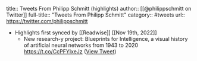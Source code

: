 title:: Tweets From Philipp Schmitt (highlights)
author:: [[@philippschmitt on Twitter]]
full-title:: "Tweets From Philipp Schmitt"
category:: #tweets
url:: https://twitter.com/philippschmitt

- Highlights first synced by [[Readwise]] [[Nov 19th, 2022]]
	- New research-y project: Blueprints for Intelligence, a visual history of artificial neural networks from 1943 to 2020
	  https://t.co/CcPFYIxeJz ([View Tweet](https://twitter.com/philippschmitt/status/1592194944953110528))
